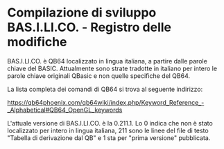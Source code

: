 # Compilazione di sviluppo BAS.I.LI.CO. - Registro delle modifiche

BAS.I.LI.CO. è QB64 localizzato in lingua italiana, a partire dalle parole chiave del BASIC. Attualmente sono strate tradotte in italiano per intero le parole chiave originali QBasic e non quelle specifiche del QB64.

La lista completa dei comandi di QB64 si trova al seguente indirizzo:

https://qb64phoenix.com/qb64wiki/index.php/Keyword_Reference_-_Alphabetical#QB64_OpenGL_keywords

L'attuale versione di BAS.I.LI.CO. è la 0.211.1. Lo 0 indica che non è stato localizzato per intero in lingua italiana, 211 sono le linee del file di testo "Tabella di derivazione dal QB" e 1 sta per "prima versione" pubblicata.